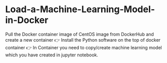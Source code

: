 # Load-a-Machine-Learning-Model-in-Docker
Pull the Docker container image of CentOS image from DockerHub and create a new container 👉 Install the Python software on the top of docker container 👉 In Container you need to copy/create machine learning model which you have created in jupyter notebook.
